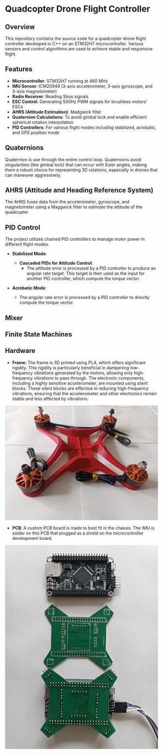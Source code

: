 # Quadcopter Drone Flight Controller

## Overview

This repository contains the source code for a quadcopter drone flight controller developed in C++ on an STM32H7 microcontroller. Various sensors and control algorithms are used to achieve stable and responsive flight.

## Features

- **Microcontroller**: STM32H7 running at 480 MHz
- **IMU Sensor**: ICM20948  (3-axis accelerometer, 3-axis gyroscope, and 3-axis magnetometer)
- **Radio Receiver**: Reading Sbus signals
- **ESC Control**: Generating 500Hz PWM signals for brushless motors' ESCs
- **AHRS (Attitude Estimation)**: Madgwick filter
- **Quaternion Calculations**: To avoid gimbal lock and enable efficient spherical rotation interpolation
- **PID Controllers**: For various flight modes including stabilized, acrobatic, and GPS position mode


## Quaternions

Quaternion is use through the entire control loop.
Quaternions avoid singularities (like gimbal lock) that can occur with Euler angles, making them a robust choice for representing 3D rotations, especially in drones that can maneuver aggressively.


## AHRS (Attitude and Heading Reference System)

The AHRS fuses data from the accelerometer, gyroscope, and magnetometer using a Maggwick filter to estimate the attitude of the quadcopter.

## PID Control

The project utilizes chained PID controllers to manage motor power in different flight modes.

- **Stabilized Mode**:
  - **Cascaded PIDs for Attitude Control**:
    - The attitude error is processed by a PID controller to produce an angular rate target. This target is then used as the input for another PID controller, which compute the torque vector.

- **Acrobatic Mode**:
  - The angular rate error is processed by a PID controller to directly compute the torque vector.


## Mixer


## Finite State Machines


## Hardware

- **Frame**: The frame is 3D printed using PLA, which offers significant rigidity. This rigidity is particularly beneficial in dampening low-frequency vibrations generated by the motors, allowing only high-frequency vibrations to pass through. The electronic components, including a highly sensitive accelerometer, are mounted using silent blocks. These silent blocks are effective in reducing high-frequency vibrations, ensuring that the accelerometer and other electronics remain stable and less affected by vibrations.

![PLA Frame](pictures/frame.jpg)

- **PCB**: A custom PCB board is made to best fit in the chassis. The IMU is solder on this PCB that plugged as a shield on the microcontroller development board.

![Electronics](pictures/electronics.jpg)